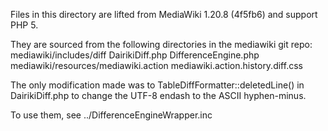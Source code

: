 Files in this directory are lifted from MediaWiki 1.20.8 (4f5fb6)
and support PHP 5.

They are sourced from the following directories in the mediawiki git repo:
    mediawiki/includes/diff
        DairikiDiff.php
        DifferenceEngine.php
    mediawiki/resources/mediawiki.action
        mediawiki.action.history.diff.css

The only modification made was to TableDiffFormatter::deletedLine() in
DairikiDiff.php to change the UTF-8 endash to the ASCII hyphen-minus.

To use them, see ../DifferenceEngineWrapper.inc
